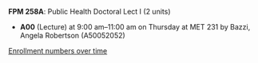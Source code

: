 **FPM 258A**: Public Health Doctoral Lect I (2 units)

- **A00** (Lecture) at 9:00 am–11:00 am on Thursday at MET 231 by Bazzi, Angela Robertson (A50052052)

[Enrollment numbers over time](./FPM258A.tsv)
